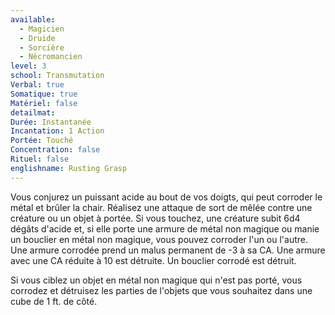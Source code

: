 ```yaml
---
available:
  - Magicien
  - Druide
  - Sorcière
  - Nécromancien
level: 3
school: Transmutation
Verbal: true
Somatique: true
Matériel: false
detailmat: 
Durée: Instantanée
Incantation: 1 Action
Portée: Touché
Concentration: false
Rituel: false
englishname: Rusting Grasp
---
```

Vous conjurez un puissant acide au bout de vos doigts, qui peut corroder le métal et brûler la chair. Réalisez une attaque de sort de mêlée contre une créature ou un objet à portée. Si vous touchez, une créature subit 6d4 dégâts d'acide et, si elle porte une armure de métal non magique ou manie un bouclier en métal non magique, vous pouvez corroder l'un ou l'autre. Une armure corrodée prend un malus permanent de -3 à sa CA. Une armure avec une CA réduite à 10 est détruite. Un bouclier corrodé est détruit.

Si vous ciblez un objet en métal non magique qui n'est pas porté, vous corrodez et détruisez les parties de l'objets que vous souhaitez dans une cube de 1 ft. de côté.

